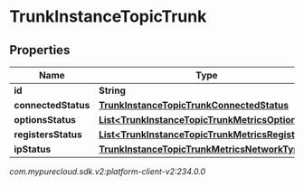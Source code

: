 # TrunkInstanceTopicTrunk


## Properties

| Name | Type | Description | Notes |
| ------------ | ------------- | ------------- | ------------- |
| **id** | **String** |  |  [optional] |
| **connectedStatus** | [**TrunkInstanceTopicTrunkConnectedStatus**](TrunkInstanceTopicTrunkConnectedStatus) |  |  [optional] |
| **optionsStatus** | [**List&lt;TrunkInstanceTopicTrunkMetricsOptions&gt;**](TrunkInstanceTopicTrunkMetricsOptions) |  |  [optional] |
| **registersStatus** | [**List&lt;TrunkInstanceTopicTrunkMetricsRegisters&gt;**](TrunkInstanceTopicTrunkMetricsRegisters) |  |  [optional] |
| **ipStatus** | [**TrunkInstanceTopicTrunkMetricsNetworkTypeIp**](TrunkInstanceTopicTrunkMetricsNetworkTypeIp) |  |  [optional] |




_com.mypurecloud.sdk.v2:platform-client-v2:234.0.0_
